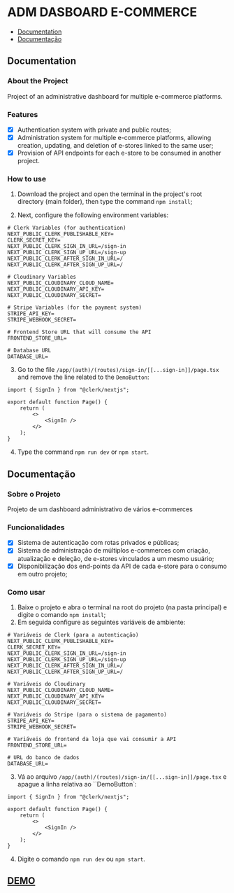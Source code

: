 # ADM DASBOARD E-COMMERCE
- [Documentation](#documentation)
- [Documentação](#documentação)

## Documentation

### About the Project

Project of an administrative dashboard for multiple e-commerce platforms.

### Features

- [x] Authentication system with private and public routes;
- [x] Administration system for multiple e-commerce platforms, allowing creation, updating, and deletion of e-stores linked to the same user;
- [x] Provision of API endpoints for each e-store to be consumed in another project.

### How to use

1. Download the project and open the terminal in the project's root directory (main folder), then type the command `npm install`;

2.  Next, configure the following environment variables:
```
# Clerk Variables (for authentication)
NEXT_PUBLIC_CLERK_PUBLISHABLE_KEY=
CLERK_SECRET_KEY=
NEXT_PUBLIC_CLERK_SIGN_IN_URL=/sign-in
NEXT_PUBLIC_CLERK_SIGN_UP_URL=/sign-up
NEXT_PUBLIC_CLERK_AFTER_SIGN_IN_URL=/
NEXT_PUBLIC_CLERK_AFTER_SIGN_UP_URL=/

# Cloudinary Variables
NEXT_PUBLIC_CLOUDINARY_CLOUD_NAME=
NEXT_PUBLIC_CLOUDINARY_API_KEY=
NEXT_PUBLIC_CLOUDINARY_SECRET=

# Stripe Variables (for the payment system)
STRIPE_API_KEY=
STRIPE_WEBHOOK_SECRET=

# Frontend Store URL that will consume the API
FRONTEND_STORE_URL=

# Database URL
DATABASE_URL=
```
3. Go to the file `/app/(auth)/(routes)/sign-in/[[...sign-in]]/page.tsx` and remove the line related to the `DemoButton`:
```
import { SignIn } from "@clerk/nextjs";

export default function Page() {
    return (
        <>
            <SignIn />
        </>
    );
}

```
4. Type the command `npm run dev` or `npm start`.

## Documentação

### Sobre o Projeto

Projeto de um dashboard administrativo de vários e-commerces

### Funcionalidades
- [x] Sistema de autenticação com rotas privados e públicas;
- [x] Sistema de administração de múltiplos e-commerces com criação, atualização e deleção, de e-stores vinculados a um mesmo usuário;
- [x] Disponibilização dos end-points da API de cada e-store para o consumo em outro projeto;

### Como usar

1. Baixe o projeto e abra o terminal na root do projeto (na pasta principal) e digite o comando `npm install`;
2. Em seguida configure as seguintes variáveis de ambiente:
```
# Variáveis de Clerk (para a autenticação)
NEXT_PUBLIC_CLERK_PUBLISHABLE_KEY=
CLERK_SECRET_KEY=
NEXT_PUBLIC_CLERK_SIGN_IN_URL=/sign-in
NEXT_PUBLIC_CLERK_SIGN_UP_URL=/sign-up
NEXT_PUBLIC_CLERK_AFTER_SIGN_IN_URL=/
NEXT_PUBLIC_CLERK_AFTER_SIGN_UP_URL=/

# Variáveis do Cloudinary
NEXT_PUBLIC_CLOUDINARY_CLOUD_NAME=
NEXT_PUBLIC_CLOUDINARY_API_KEY=
NEXT_PUBLIC_CLOUDINARY_SECRET=

# Variáveis do Stripe (para o sistema de pagamento)
STRIPE_API_KEY=
STRIPE_WEBHOOK_SECRET=

# Variáveis do frontend da loja que vai consumir a API
FRONTEND_STORE_URL=

# URL do banco de dados
DATABASE_URL=
```
3. Vá ao arquivo `/app/(auth)/(routes)/sign-in/[[...sign-in]]/page.tsx` e apague a linha relativa ao ``DemoButton`:
```
import { SignIn } from "@clerk/nextjs";

export default function Page() {
    return (
        <>
            <SignIn />
        </>
    );
}

```
4. Digite o comando `npm run dev` ou `npm start`.

## [DEMO](https://adm-e-commerce.vercel.app)